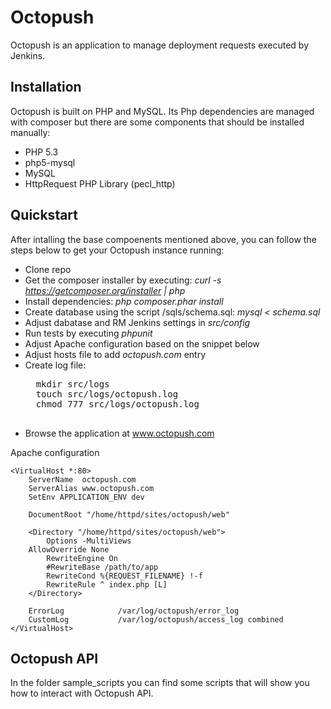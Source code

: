 Octopush
========

Octopush is an application to manage deployment requests executed by Jenkins.  

Installation
------------
Octopush is built on PHP and MySQL. Its Php dependencies are managed with composer but there are some components that should be installed manually:  

* PHP 5.3
* php5-mysql
* MySQL
* HttpRequest PHP Library (pecl_http)


Quickstart
--------------

After intalling the base compoenents mentioned above, you can follow the steps below to get your Octopush instance running:
* Clone repo
* Get the composer installer by executing: _curl -s https://getcomposer.org/installer | php_
* Install dependencies: _php composer.phar install_
* Create database using the script /sqls/schema.sql: _mysql < schema.sql_
* Adjust dabatase and RM Jenkins settings in _src/config_
* Run tests by executing _phpunit_
* Adjust Apache configuration based on the snippet below
* Adjust hosts file to add _octopush.com_ entry
* Create log file: 
    <pre>
    mkdir src/logs
    touch src/logs/octopush.log
    chmod 777 src/logs/octopush.log
    </pre>
* Browse the application at www.octopush.com

Apache configuration

    <VirtualHost *:80>
        ServerName  octopush.com
        ServerAlias www.octopush.com
        SetEnv APPLICATION_ENV dev

        DocumentRoot "/home/httpd/sites/octopush/web"

        <Directory "/home/httpd/sites/octopush/web">
            Options -MultiViews
        AllowOverride None
            RewriteEngine On
            #RewriteBase /path/to/app
            RewriteCond %{REQUEST_FILENAME} !-f
            RewriteRule ^ index.php [L]
        </Directory>

        ErrorLog            /var/log/octopush/error_log
        CustomLog           /var/log/octopush/access_log combined
    </VirtualHost>


Octopush API
------------

In the folder sample_scripts you can find some scripts that will show you how to interact with Octopush API.

###

